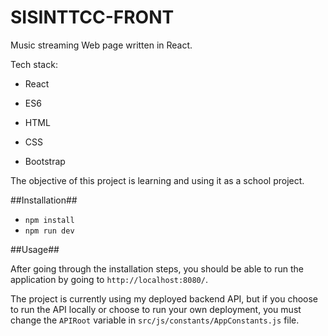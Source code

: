 # SISINTTCC-FRONT #

Music streaming Web page written in React.

Tech stack:

* React

* ES6

* HTML

* CSS

* Bootstrap




The objective of this project is learning and using it as a school project.

##Installation##
* `npm install`
* `npm run dev`

##Usage##

After going through the installation steps, you should be able to run the application by going to `http://localhost:8080/`.

The project is currently using my deployed backend API, but if you choose to run the API locally or choose to run your own deployment, you must change the `APIRoot` variable in `src/js/constants/AppConstants.js` file.